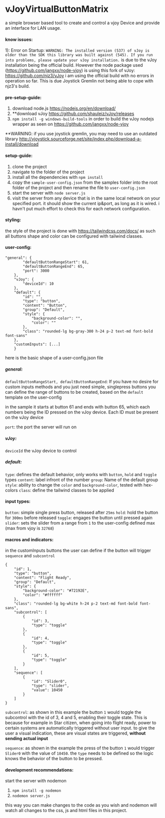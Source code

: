 # vJoyVirtualButtonMatrix

a simple browser based tool to create and control a vjoy Device and provide an interface for LAN usage.

#### know issues:

1): Error on Startup:
`WARNING: The installed version (537) of vJoy is older than the SDK this library was built against (545). If you run into problems, please update your vJoy installation.` is due to the vJoy installation being the official build. However the node package used (https://github.com/jangxx/node-vjoy) is using this fork of vJoy: https://github.com/njz3/vJoy i am using the official build with no errors in operation so far. This is due Joystick Gremlin not being able to cope with njz3's build.

#### pre-setup-guide:

1. download node.js https://nodejs.org/en/download/
2. **download vJoy https://github.com/shauleiz/vJoy/releases
3. `npm install -g windows-build-tools` in order to build the vJoy nodejs wrapper as seen on https://github.com/jangxx/node-vjoy

**WARNING: if you use joystick gremlin, you may need to use an outdated library http://vjoystick.sourceforge.net/site/index.php/download-a-install/download


#### setup-guide:

1. clone the project
2. navigate to the folder of the project
3. install all the dependencies with `npm install`
4. copy the `sample-user-config.json` from the samples folder into the root folder of the project and then rename the file to `user-config.json`
5. start the server with `node server.js`
6. visit the server from any device that is in the same local network on your specified port. it should show the current ip&port, as long as it is wired. i havn't put much effort to check this for each network configuration. 

#### styling:

the style of the project is done with https://tailwindcss.com/docs/ as such all buttons shape and color can be configured with tailwind classes.

#### user-config:

```
"general": {
        "defaultButtonRangeStart": 61,
        "defaultButtonRangeEnd": 65,
        "port": 3000
    },
    "vJoy": {
        "deviceId": 10
    },
    "default": {
        "id": "",
        "type": "button",
        "content": "Button",
        "group": "Default",
        "style": {
            "background-color": "",
            "color": ""
        },
        "class": "rounded-lg bg-gray-300 h-24 p-2 text-md font-bold font-sans"
    },
    "customInputs": [...]
    }
```

here is the basic shape of a user-config.json file

##### general:

`defaultButtonRangeStart, defaultButtonRangeEnd`:
If you have no desire for custom inputs methods and you just need simple, singlepress buttons you can define the range of buttons to be created, based on the `default` template on the user-config

in the sample it starts at button 61 and ends with button 65, which each numbers being the ID pressed on the vJoy device. Each ID must be present on the vJoy device

`port`: the port the server will run on

##### vJoy:

`deviceId` the vJoy device to control

##### default:

`type`: defines the default behavior, only works with `button`, `hold` and `toggle` types
`content`: label infront of the number
`group`: Name of the default group
`style`: ability to change the `color` and `background-color`, tested with hex-colors
`class`: define the tailwind classes to be applied

#### input types:

`button`: simple single press button, released after `25ms`
`hold`: hold the button for `300ms` before released
`toggle`: engages the button until pressed again
`slider`: sets the slider from a range from `1` to the user-config defined max (max from vjoy is `32768`)

#### macros and indicators:

in the customInputs buttons the user can define if the button will trigger `sequence` and `subcontrol`

```
{
    "id": 1,
    "type": "button",
    "content": "Flight Ready",
    "group": "Default",
    "style": {
        "background-color": "#72192E",
        "color": "#ffffff"
    },
    "class": "rounded-lg bg-white h-24 p-2 text-md font-bold font-sans",
    "subcontrol": [
        {
            "id": 3,
            "type": "toggle"
        },
        {
            "id": 4,
            "type": "toggle"
        },
        {
            "id": 5,
            "type": "toggle"
        }
    ],
    "sequence": [
        {
            "id": "Slider0",
            "type": "slider",
            "value": 10450
        }
    ]
}
```

`subcontrol`:
as shown in this example the button `1` would toggle the subcontrol with the id of 3, 4 and 5, enabling their toggle state. This is because for example in Star citizen, when going into flight ready, power to certain systems are automatically triggered without user input. to give the user a visual indication, these are visual states are triggered, **without sending actual input**

`sequence`:
as shown in the example the press of the button `1` would trigger `Slider0` with the value of `10450`. the `type` needs to be defined so the logic knows the behavior of the button to be pressed.

#### development recommendations:

start the server with nodemon
1. `npm install -g nodemon`
2. `nodemon server.js`

this way you can make changes to the code as you wish and nodemon will watch all changes to the css, js and html files in this project.